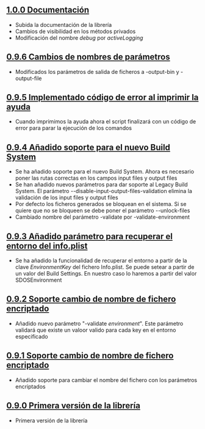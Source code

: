 ## [1.0.0 Documentación](https://svrgitpub.sdos.es/iOS/SDOSEnvironment/tree/v1.0.0)

- Subida la documentación de la librería
- Cambios de visibilidad en los métodos privados
- Modificación del nombre *debug* por *activeLogging*

## [0.9.6 Cambios de nombres de parámetros](https://svrgitpub.sdos.es/iOS/SDOSEnvironment/tree/v0.9.6)

- Modificados los parámetros de salida de ficheros a -output-bin y -output-file

## [0.9.5 Implementado código de error al imprimir la ayuda](https://svrgitpub.sdos.es/iOS/SDOSEnvironment/tree/v0.9.5)

- Cuando imprimimos la ayuda ahora el script finalizará con un código de error para parar la ejecución de los comandos

## [0.9.4 Añadido soporte para el nuevo Build System](https://svrgitpub.sdos.es/iOS/SDOSEnvironment/tree/v0.9.4)

- Se ha añadido soporte para el nuevo Build System. Ahora es necesario poner las rutas correctas en los campos input files y output files
- Se han añadido nuevos parámetros para dar soporte al Legacy Build System. El parámetro --disable-input-output-files-validation elimina la validación de los input files y output files
- Por defecto los ficheros generados se bloquean en el sistema. Si se quiere que no se bloqueen se debe poner el parámetro --unlock-files
- Cambiado nombre del parámetro -validate por -validate-environment

## [0.9.3 Añadido parámetro para recuperar el entorno del info.plist](https://svrgitpub.sdos.es/iOS/SDOSEnvironment/tree/v0.9.3)

- Se ha añadido la funcionalidad de recuperar el entorno a partir de la clave *EnvironmentKey* del fichero Info.plist. Se puede setear a partir de un valor del Build Settings. En nuestro caso lo haremos a partir del valor SDOSEnvironment

## [0.9.2 Soporte cambio de nombre de fichero encriptado](https://svrgitpub.sdos.es/iOS/SDOSEnvironment/tree/v0.9.2)

- Añadido nuevo parámetro "-validate *environment*". Este parámetro validará que existe un valoor valido para cada key en el entorno especificado

## [0.9.1 Soporte cambio de nombre de fichero encriptado](https://svrgitpub.sdos.es/iOS/SDOSEnvironment/tree/v0.9.1)

- Añadido soporte para cambiar el nombre del fichero con los parámetros encriptados

## [0.9.0 Primera versión de la librería](https://svrgitpub.sdos.es/iOS/SDOSEnvironment/tree/v0.9.0)

- Primera versión de la librería
